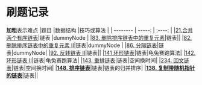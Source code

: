 # 刷题记录
**加粗**表示难点
|题目                                                                           |数据结构        |技巧或算法          |
| --------   | -----:   | :----: |
|[21.合并两个有序链表](https://leetcode-cn.com/problems/merge-two-sorted-lists/)|链表            |dummyNode              |
|[83. 删除排序链表中的重复元素](https://leetcode-cn.com/problems/remove-duplicates-from-sorted-list/)|链表||
|[82. 删除排序链表中的重复元素 II](https://leetcode-cn.com/problems/remove-duplicates-from-sorted-list-ii/)|链表|dummyNode |
|[86. 分隔链表](https://leetcode-cn.com/problems/partition-list/)|链表|dummyNode|
|[92. 反转链表 II](https://leetcode-cn.com/problems/reverse-linked-list-ii/)|链表||
|[141 环形链表](https://leetcode-cn.com/problems/linked-list-cycle/)|链表|龟兔赛跑算法|
|[142. 环形链表 II](https://leetcode-cn.com/problems/linked-list-cycle-ii/)|链表|龟兔赛跑算法|
|[143. 重排链表](https://leetcode-cn.com/problems/reorder-list/)|链表|空间换时间|
|[234. 回文链表](https://leetcode-cn.com/problems/palindrome-linked-list/)|链表|空间换时间|
|**[148. 排序链表](https://leetcode-cn.com/problems/sort-list/)**|链表|链表的归并排序|
|**[138. 复制带随机指针的链表](https://leetcode-cn.com/problems/copy-list-with-random-pointer/)**|链表||
